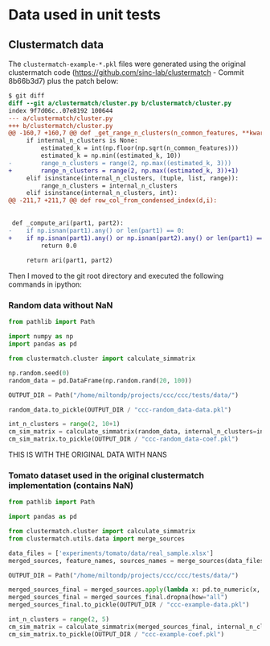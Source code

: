 # Data used in unit tests

## Clustermatch data

The `clustermatch-example-*.pkl` files were generated using the original clustermatch
code (https://github.com/sinc-lab/clustermatch - Commit 8b66b3d7) plus the patch below:

```patch
$ git diff
diff --git a/clustermatch/cluster.py b/clustermatch/cluster.py
index 9f7d06c..07e8192 100644
--- a/clustermatch/cluster.py
+++ b/clustermatch/cluster.py
@@ -160,7 +160,7 @@ def _get_range_n_clusters(n_common_features, **kwargs):
     if internal_n_clusters is None:
         estimated_k = int(np.floor(np.sqrt(n_common_features)))
         estimated_k = np.min((estimated_k, 10))
-        range_n_clusters = range(2, np.max((estimated_k, 3)))
+        range_n_clusters = range(2, np.max((estimated_k, 3))+1)
     elif isinstance(internal_n_clusters, (tuple, list, range)):
         range_n_clusters = internal_n_clusters
     elif isinstance(internal_n_clusters, int):
@@ -211,7 +211,7 @@ def row_col_from_condensed_index(d,i):
 
 
 def _compute_ari(part1, part2):
-    if np.isnan(part1).any() or len(part1) == 0:
+    if np.isnan(part1).any() or np.isnan(part2).any() or len(part1) == 0 or len(part2) == 0:
         return 0.0
 
     return ari(part1, part2)
```

Then I moved to the git root directory and executed the following commands in ipython:

### Random data without NaN
```python
from pathlib import Path

import numpy as np
import pandas as pd

from clustermatch.cluster import calculate_simmatrix

np.random.seed(0)
random_data = pd.DataFrame(np.random.rand(20, 100))

OUTPUT_DIR = Path("/home/miltondp/projects/ccc/ccc/tests/data/")

random_data.to_pickle(OUTPUT_DIR / "ccc-random_data-data.pkl")

int_n_clusters = range(2, 10+1)
cm_sim_matrix = calculate_simmatrix(random_data, internal_n_clusters=int_n_clusters, n_jobs=3)
cm_sim_matrix.to_pickle(OUTPUT_DIR / "ccc-random_data-coef.pkl")
```


THIS IS WITH THE ORIGINAL DATA WITH NANS
### Tomato dataset used in the original clustermatch implementation (contains NaN)
```python
from pathlib import Path

import pandas as pd

from clustermatch.cluster import calculate_simmatrix
from clustermatch.utils.data import merge_sources

data_files = ['experiments/tomato/data/real_sample.xlsx']
merged_sources, feature_names, sources_names = merge_sources(data_files)

OUTPUT_DIR = Path("/home/miltondp/projects/ccc/ccc/tests/data/")

merged_sources_final = merged_sources.apply(lambda x: pd.to_numeric(x, errors="coerce"), axis=1)
merged_sources_final = merged_sources_final.dropna(how="all")
merged_sources_final.to_pickle(OUTPUT_DIR / "ccc-example-data.pkl")

int_n_clusters = range(2, 5)
cm_sim_matrix = calculate_simmatrix(merged_sources_final, internal_n_clusters=int_n_clusters, n_jobs=3)
cm_sim_matrix.to_pickle(OUTPUT_DIR / "ccc-example-coef.pkl")
```
